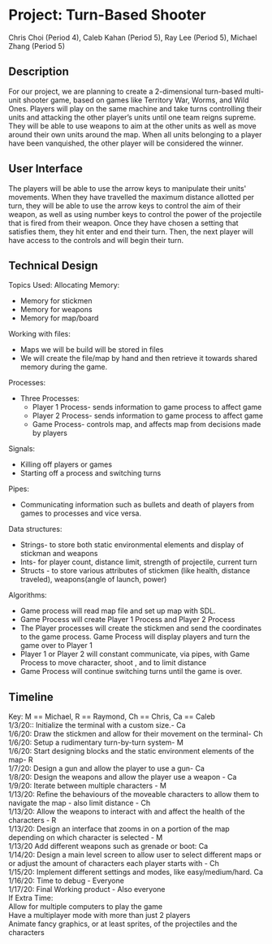 # Project: Turn-Based Shooter
Chris Choi (Period 4), Caleb Kahan (Period 5), Ray Lee (Period 5), Michael Zhang (Period 5)

## Description
For our project, we are planning to create a 2-dimensional turn-based multi-unit shooter game, based on games like Territory War, Worms, and Wild Ones. Players will play on the same machine and take turns controlling their units and attacking the other player’s units until one team reigns supreme. They will be able to use weapons to aim at the other units as well as move around their own units around the map. When all units belonging to a player have been vanquished, the other player will be considered the winner. 

## User Interface
The players will be able to use the arrow keys to manipulate their units' movements. When they have travelled the maximum distance allotted per turn, they will be able to use the arrow keys to control the aim of their weapon, as well as using number keys to control the power of the projectile that is fired from their weapon. Once they have chosen a setting that satisfies them, they hit enter and end their turn. Then, the next player will have access to the controls and will begin their turn. 

## Technical Design
Topics Used: Allocating Memory:
<ul>
  <li>Memory for stickmen
  <li>Memory for weapons
  <li>Memory for map/board
</ul> 
Working with files:
<ul>
  <li>Maps we will be build will be stored in files
  <li>We will create the file/map by hand and then retrieve it towards shared memory during the game.
</ul>
Processes:
<ul>
  <li>Three Processes:
  <ul>
    <li>Player 1 Process- sends information to game process to affect game
    <li>Player 2 Process- sends information to game process to affect game
    <li>Game Process- controls map, and affects map from decisions made by players
  </ul>
</ul>
Signals: 
<ul>
  <li>Killing off players or games
  <li>Starting off a process and switching turns
</ul>
Pipes: 
<ul>
  <li>Communicating information such as bullets and death of players from games to processes and vice versa. 
</ul>
Data structures:
<ul>
  <li>Strings- to store both static environmental elements and display of stickman and weapons
  <li>Ints- for player count, distance limit, strength of projectile, current turn
  <li>Structs - to store various attributes of stickmen (like health, distance traveled), weapons(angle of launch, power)
</ul>
Algorithms:
<ul>
  <li>Game process will read map file and set up map with SDL.
  <li>Game Process will create Player 1 Process and Player 2 Process
  <li>The Player processes will create the stickmen and send the coordinates to the game process. Game Process will display players and turn the game over to Player 1
  <li>Player 1 or Player 2 will constant communicate, via pipes,  with Game Process to move character, shoot , and to limit distance
  <li>Game Process will continue switching turns until the game is over. 
</ul>

## Timeline
Key: M == Michael, R == Raymond, Ch == Chris, Ca == Caleb <br>
1/3/20:: Initialize the terminal with a custom size.- Ca<br>
1/6/20: Draw the stickmen and allow for their movement on the terminal- Ch<br>
1/6/20: Setup a rudimentary turn-by-turn system- M<br>
1/6/20: Start designing blocks and the static environment elements of the map- R<br>
1/7/20: Design a gun and allow the player to use a gun- Ca<br>
1/8/20: Design the weapons and allow the player use a weapon - Ca<br>
1/9/20: Iterate between multiple characters - M<br>
1/13/20: Refine the behaviours of the moveable characters to allow them to navigate the map - also limit distance - Ch<br>
1/13/20: Allow the weapons to interact with and affect the health of the characters - R<br>
1/13/20: Design an interface that zooms in on a portion of the map depending on which character is selected - M<br>
1/13/20 Add different weapons such as grenade or boot: Ca<br>
1/14/20: Design a main level screen to allow user to select different maps or or adjust the amount of characters each player starts with - Ch<br>
1/15/20: Implement different settings and modes, like easy/medium/hard. Ca <br>
1/16/20: Time to debug - Everyone<br>
1/17/20: Final Working product - Also everyone<br>
If Extra Time: <br>
Allow for multiple computers to play the game<br>
Have a multiplayer mode with more than just 2 players<br>
Animate fancy graphics, or at least sprites, of the projectiles and the characters<br>

